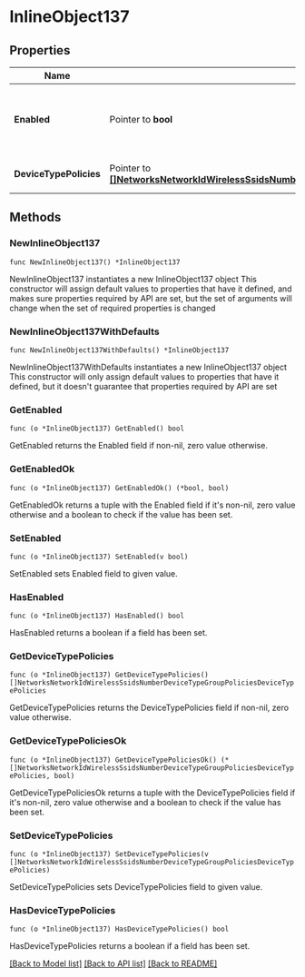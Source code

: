 # InlineObject137

## Properties

Name | Type | Description | Notes
------------ | ------------- | ------------- | -------------
**Enabled** | Pointer to **bool** | If true, the SSID device type group policies are enabled. | [optional] 
**DeviceTypePolicies** | Pointer to [**[]NetworksNetworkIdWirelessSsidsNumberDeviceTypeGroupPoliciesDeviceTypePolicies**](NetworksNetworkIdWirelessSsidsNumberDeviceTypeGroupPoliciesDeviceTypePolicies.md) | List of device type policies. | [optional] 

## Methods

### NewInlineObject137

`func NewInlineObject137() *InlineObject137`

NewInlineObject137 instantiates a new InlineObject137 object
This constructor will assign default values to properties that have it defined,
and makes sure properties required by API are set, but the set of arguments
will change when the set of required properties is changed

### NewInlineObject137WithDefaults

`func NewInlineObject137WithDefaults() *InlineObject137`

NewInlineObject137WithDefaults instantiates a new InlineObject137 object
This constructor will only assign default values to properties that have it defined,
but it doesn't guarantee that properties required by API are set

### GetEnabled

`func (o *InlineObject137) GetEnabled() bool`

GetEnabled returns the Enabled field if non-nil, zero value otherwise.

### GetEnabledOk

`func (o *InlineObject137) GetEnabledOk() (*bool, bool)`

GetEnabledOk returns a tuple with the Enabled field if it's non-nil, zero value otherwise
and a boolean to check if the value has been set.

### SetEnabled

`func (o *InlineObject137) SetEnabled(v bool)`

SetEnabled sets Enabled field to given value.

### HasEnabled

`func (o *InlineObject137) HasEnabled() bool`

HasEnabled returns a boolean if a field has been set.

### GetDeviceTypePolicies

`func (o *InlineObject137) GetDeviceTypePolicies() []NetworksNetworkIdWirelessSsidsNumberDeviceTypeGroupPoliciesDeviceTypePolicies`

GetDeviceTypePolicies returns the DeviceTypePolicies field if non-nil, zero value otherwise.

### GetDeviceTypePoliciesOk

`func (o *InlineObject137) GetDeviceTypePoliciesOk() (*[]NetworksNetworkIdWirelessSsidsNumberDeviceTypeGroupPoliciesDeviceTypePolicies, bool)`

GetDeviceTypePoliciesOk returns a tuple with the DeviceTypePolicies field if it's non-nil, zero value otherwise
and a boolean to check if the value has been set.

### SetDeviceTypePolicies

`func (o *InlineObject137) SetDeviceTypePolicies(v []NetworksNetworkIdWirelessSsidsNumberDeviceTypeGroupPoliciesDeviceTypePolicies)`

SetDeviceTypePolicies sets DeviceTypePolicies field to given value.

### HasDeviceTypePolicies

`func (o *InlineObject137) HasDeviceTypePolicies() bool`

HasDeviceTypePolicies returns a boolean if a field has been set.


[[Back to Model list]](../README.md#documentation-for-models) [[Back to API list]](../README.md#documentation-for-api-endpoints) [[Back to README]](../README.md)


